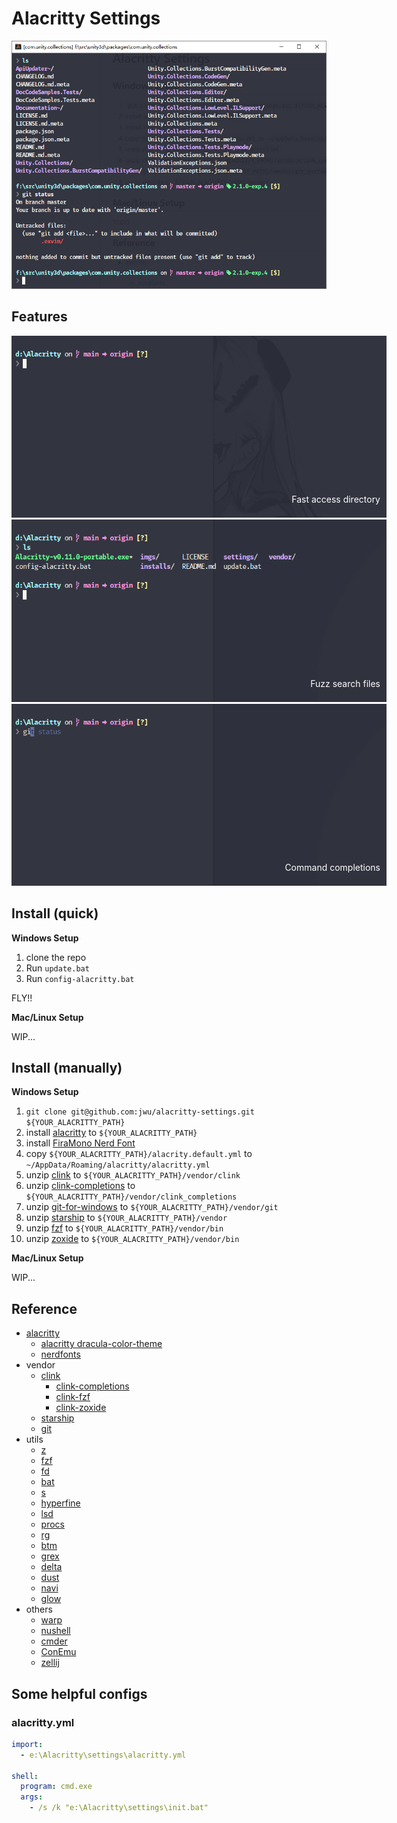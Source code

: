 # Alacritty Settings

<img src="./imgs/preview.png" alt="preview" style="width:600px;"/>

## Features

<div style="position: relative; width:600px;">
  <img src="./imgs/fast_cd.gif" alt="preview"/>
  <p style="position: absolute; bottom: 10px; right: 10px; color: white;">Fast access directory</p>
</div>

<div style="position: relative; width:600px;">
  <img src="./imgs/fzf_search.gif" alt="preview"/>
  <p style="position: absolute; bottom: 10px; right: 10px; color: white;">Fuzz search files</p>
</div>

<div style="position: relative; width:600px;">
  <img src="./imgs/git_complete.gif" alt="preview"/>
  <p style="position: absolute; bottom: 10px; right: 10px; color: white;">Command completions</p>
</div>

## Install (quick)

**Windows Setup**

1. clone the repo
1. Run `update.bat`
1. Run `config-alacritty.bat`

FLY!!

**Mac/Linux Setup**

WIP...

## Install (manually)

**Windows Setup**

1. `git clone git@github.com:jwu/alacritty-settings.git ${YOUR_ALACRITTY_PATH}`
1. install [alacritty](https://github.com/alacritty/alacritty/releases) to `${YOUR_ALACRITTY_PATH}`
1. install [FiraMono Nerd Font](https://github.com/ryanoasis/nerd-fonts/releases/download/v2.2.2/FiraMono.zip)
1. copy `${YOUR_ALACRITTY_PATH}/alacrity.default.yml` to `~/AppData/Roaming/alacritty/alacritty.yml`
1. unzip [clink](https://github.com/chrisant996/clink/releases) to `${YOUR_ALACRITTY_PATH}/vendor/clink`
1. unzip [clink-completions](https://github.com/vladimir-kotikov/clink-completions/releases) to `${YOUR_ALACRITTY_PATH}/vendor/clink_completions`
1. unzip [git-for-windows](https://github.com/git-for-windows/git/releases) to `${YOUR_ALACRITTY_PATH}/vendor/git`
1. unzip [starship](https://github.com/starship/starship/releases) to `${YOUR_ALACRITTY_PATH}/vendor`
1. unzip [fzf](https://github.com/junegunn/fzf/releases) to `${YOUR_ALACRITTY_PATH}/vendor/bin`
1. unzip [zoxide](https://github.com/ajeetdsouza/zoxide/releases) to `${YOUR_ALACRITTY_PATH}/vendor/bin`

**Mac/Linux Setup**

WIP...

## Reference

- [alacritty](https://github.com/alacritty/alacritty)
  - [alacritty dracula-color-theme](https://github.com/dracula/alacritty)
  - [nerdfonts](https://www.nerdfonts.com/)
- vendor
  - [clink](https://github.com/chrisant996/clink)
    - [clink-completions](https://github.com/vladimir-kotikov/clink-completions)
    - [clink-fzf](https://github.com/chrisant996/clink-fzf)
    - [clink-zoxide](https://github.com/shunsambongi/clink-zoxide)
  - [starship](https://github.com/starship/starship)
  - [git](https://github.com/git-for-windows/git)
- utils
  - [z](https://github.com/ajeetdsouza/zoxide)
  - [fzf](https://github.com/junegunn/fzf)
  - [fd](https://github.com/sharkdp/fd)
  - [bat](https://github.com/sharkdp/bat)
  - [s](https://github.com/zquestz/s)
  - [hyperfine](https://github.com/sharkdp/hyperfine)
  - [lsd](https://github.com/Peltoche/lsd)
  - [procs](https://github.com/dalance/procs)
  - [rg](https://github.com/BurntSushi/ripgrep)
  - [btm](https://github.com/ClementTsang/bottom)
  - [grex](https://github.com/pemistahl/grex)
  - [delta](https://github.com/dandavison/delta)
  - [dust](https://github.com/bootandy/dust)
  - [navi](https://github.com/denisidoro/navi)
  - [glow](https://github.com/charmbracelet/glow)
- others
  - [warp](https://www.warp.dev/)
  - [nushell](https://github.com/nushell/nushell)
  - [cmder](https://github.com/cmderdev/cmder)
  - [ConEmu](https://github.com/Maximus5/ConEmu)
  - [zellij](https://zellij.dev/)

## Some helpful configs

### alacritty.yml

```yml
import:
  - e:\Alacritty\settings\alacritty.yml

shell:
  program: cmd.exe
  args:
    - /s /k "e:\Alacritty\settings\init.bat"
```
